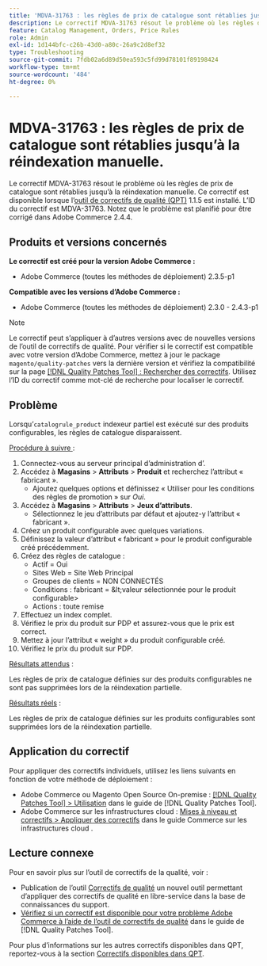 ```yaml
---
title: 'MDVA-31763 : les règles de prix de catalogue sont rétablies jusqu’à la réindexation manuelle.'
description: Le correctif MDVA-31763 résout le problème où les règles de prix de catalogue sont rétablies jusqu’à la réindexation manuelle. Ce correctif est disponible lorsque l’outil [Outil de correctifs de la qualité (QPT)](https://experienceleague.adobe.com/fr/docs/commerce-operations/tools/quality-patches-tool/quality-patches-tool-to-self-serve-quality-patches) 1.1.5 est installé. L’ID du correctif est MDVA-31763. Notez que le problème est planifié pour être corrigé dans Adobe Commerce 2.4.4.
feature: Catalog Management, Orders, Price Rules
role: Admin
exl-id: 1d144bfc-c26b-43d0-a80c-26a9c2d8ef32
type: Troubleshooting
source-git-commit: 7fdb02a6d89d50ea593c5fd99d78101f89198424
workflow-type: tm+mt
source-wordcount: '484'
ht-degree: 0%

---
```


# MDVA-31763 : les règles de prix de catalogue sont rétablies jusqu’à la réindexation manuelle.

Le correctif MDVA-31763 résout le problème où les règles de prix de catalogue sont rétablies jusqu’à la réindexation manuelle. Ce correctif est disponible lorsque l’[outil de correctifs de qualité (QPT)](https://experienceleague.adobe.com/fr/docs/commerce-operations/tools/quality-patches-tool/quality-patches-tool-to-self-serve-quality-patches) 1.1.5 est installé. L’ID du correctif est MDVA-31763. Notez que le problème est planifié pour être corrigé dans Adobe Commerce 2.4.4.

## Produits et versions concernés

**Le correctif est créé pour la version Adobe Commerce :**

* Adobe Commerce (toutes les méthodes de déploiement) 2.3.5-p1

**Compatible avec les versions d’Adobe Commerce :**

* Adobe Commerce (toutes les méthodes de déploiement) 2.3.0 - 2.4.3-p1

>[!NOTE]
>
>Le correctif peut s’appliquer à d’autres versions avec de nouvelles versions de l’outil de correctifs de qualité. Pour vérifier si le correctif est compatible avec votre version d’Adobe Commerce, mettez à jour le package `magento/quality-patches` vers la dernière version et vérifiez la compatibilité sur la page [[!DNL Quality Patches Tool] : Rechercher des correctifs](https://experienceleague.adobe.com/fr/docs/commerce-operations/tools/quality-patches-tool/quality-patches-tool-to-self-serve-quality-patches). Utilisez l’ID du correctif comme mot-clé de recherche pour localiser le correctif.

## Problème

Lorsqu’`catalogrule_product` indexeur partiel est exécuté sur des produits configurables, les règles de catalogue disparaissent.

<u>Procédure à suivre </u> :

1. Connectez-vous au serveur principal d’administration d’.
1. Accédez à **Magasins** > **Attributs** > **Produit** et recherchez l’attribut « fabricant ».
   * Ajoutez quelques options et définissez « Utiliser pour les conditions des règles de promotion » sur *Oui*.
1. Accédez à **Magasins** > **Attributs** > **Jeux d’attributs**.
   * Sélectionnez le jeu d’attributs par défaut et ajoutez-y l’attribut « fabricant ».
1. Créez un produit configurable avec quelques variations.
1. Définissez la valeur d’attribut « fabricant » pour le produit configurable créé précédemment.
1. Créez des règles de catalogue :
   * Actif = Oui
   * Sites Web = Site Web Principal
   * Groupes de clients = NON CONNECTÉS
   * Conditions : fabricant = \&lt;valeur sélectionnée pour le produit configurable>
   * Actions : toute remise
1. Effectuez un index complet.
1. Vérifiez le prix du produit sur PDP et assurez-vous que le prix est correct.
1. Mettez à jour l’attribut « weight » du produit configurable créé.
1. Vérifiez le prix du produit sur PDP.

<u>Résultats attendus</u> :

Les règles de prix de catalogue définies sur des produits configurables ne sont pas supprimées lors de la réindexation partielle.

<u>Résultats réels</u> :

Les règles de prix de catalogue définies sur les produits configurables sont supprimées lors de la réindexation partielle.

## Application du correctif

Pour appliquer des correctifs individuels, utilisez les liens suivants en fonction de votre méthode de déploiement :

* Adobe Commerce ou Magento Open Source On-premise : [[!DNL Quality Patches Tool] > Utilisation](/help/tools/quality-patches-tool/usage.md) dans le guide de [!DNL Quality Patches Tool].
* Adobe Commerce sur les infrastructures cloud : [Mises à niveau et correctifs > Appliquer des correctifs](https://experienceleague.adobe.com/docs/commerce-cloud-service/user-guide/develop/upgrade/apply-patches.html?lang=fr) dans le guide Commerce sur les infrastructures cloud .

## Lecture connexe

Pour en savoir plus sur l’outil de correctifs de la qualité, voir :

* Publication de l’outil [Correctifs de qualité](https://experienceleague.adobe.com/fr/docs/commerce-operations/tools/quality-patches-tool/quality-patches-tool-to-self-serve-quality-patches) un nouvel outil permettant d’appliquer des correctifs de qualité en libre-service dans la base de connaissances du support.
* [Vérifiez si un correctif est disponible pour votre problème Adobe Commerce à l’aide de l’outil de correctifs de qualité](/help/tools/quality-patches-tool/patches-available-in-qpt/check-patch-for-magento-issue-with-magento-quality-patches.md) dans le guide de [!DNL Quality Patches Tool].

Pour plus d’informations sur les autres correctifs disponibles dans QPT, reportez-vous à la section [Correctifs disponibles dans QPT](https://support.magento.com/hc/en-us/sections/360010506631-Patches-available-in-MQP-tool-).
